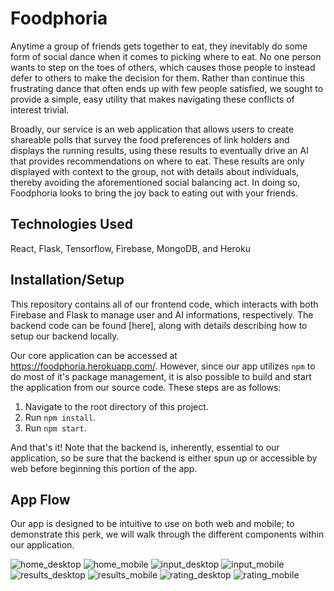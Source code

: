 # Foodphoria

Anytime a group of friends gets together to eat, they inevitably do some form of social dance when it comes to picking where to eat. No one person wants to step on the toes of others, which causes those people to instead defer to others to make the decision for them. Rather than continue this frustrating dance that often ends up with few people satisfied, we sought to provide a simple, easy utility that makes navigating these conflicts of interest trivial.

Broadly, our service is an web application that allows users to create shareable polls that survey the food preferences of link holders and displays the running results, using these results to eventually drive an AI that provides recommendations on where to eat. These results are only displayed with context to the group, not with details about individuals, thereby avoiding the aforementioned social balancing act. In doing so, Foodphoria looks to bring the joy back to eating out with your friends.

## Technologies Used
React, Flask, Tensorflow, Firebase, MongoDB, and Heroku

## Installation/Setup

This repository contains all of our frontend code, which interacts with both Firebase and Flask to manage user and AI informations, respectively. The backend code can be found [here], along with details describing how to setup our backend locally. 

Our core application can be accessed at https://foodphoria.herokuapp.com/. However, since our app utilizes `npm` to do most of it's package management, it is also possible to build and start the application from our source code. These steps are as follows:

1) Navigate to the root directory of this project.
2) Run `npm install`.
3) Run `npm start`.

And that's it! Note that the backend is, inherently, essential to our application, so be sure that the backend is either spun up or accessible by web before beginning this portion of the app.

## App Flow

Our app is designed to be intuitive to use on both web and mobile; to demonstrate this perk, we will walk through the different components within our application.

![home_desktop](/src/Photos/home_desktop) ![home_mobile](/src/Photos/home_mobile)
![input_desktop](/src/Photos/input_desktop) ![input_mobile](/src/Photos/input_mobile)
![results_desktop](/src/Photos/results_desktop) ![results_mobile](/src/Photos/results_mobile)
![rating_desktop](/src/Photos/rating_desktop) ![rating_mobile](/src/Photos/rating_mobile)




